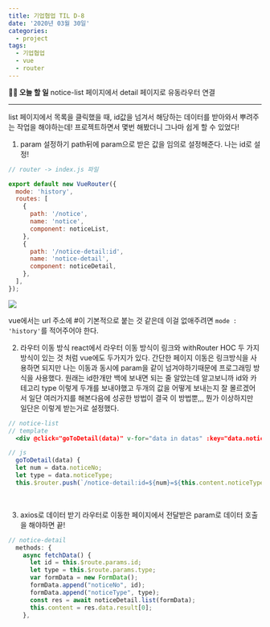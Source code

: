 ```yaml
---
title: 기업협업 TIL D-8
date: '2020년 03월 30일'
categories:
  - project
tags:
  - 기업협업
  - vue
  - router
---
```


**✍🏻 오늘 할 일**
notice-list 페이지에서 detail 페이지로 유동라우터 연결

---

list 페이지에서 목록을 클릭했을 때, id값을 넘겨서 해당하는 데이터를 받아와서 뿌려주는 작업을 해야하는데! 프로젝트하면서 몇번 해봤더니 그나마 쉽게 할 수 있었다!

1. param 설정하기
   path뒤에 param으로 받은 값을 임의로 설정해준다. 나는 id로 설정!

```jsx
// router -> index.js 파일

export default new VueRouter({
  mode: 'history',
  routes: [
    {
      path: '/notice',
      name: 'notice',
      component: noticeList,
    },
    {
      path: '/notice-detail:id',
      name: 'notice-detail',
      component: noticeDetail,
    },
  ],
});
```

![](https://images.velog.io/images/ppl8709/post/029e38b7-31ef-4156-a39a-d6aa7ce9331e/image.png)

vue에서는 url 주소에 #이 기본적으로 붙는 것 같은데 이걸 없애주려면 `mode : 'history'`를 적어주어야 한다.

2. 라우터 이동 방식
   react에서 라우터 이동 방식이 링크와 withRouter HOC 두 가지 방식이 있는 것 처럼 vue에도 두가지가 있다. 간단한 페이지 이동은 링크방식을 사용하면 되지만 나는 이동과 동시에 param을 같이 넘겨야하기때문에 프로그래밍 방식을 사용했다.
   원래는 id한개만 백에 보내면 되는 줄 알았는데 알고보니까 id와 카테고리 type 이렇게 두개를 보내야했고 두개의 값을 어떻게 보내는지 잘 몰르겠어서 일단 여러가지를 해본다음에 성공한 방법이 결국 이 방법뿐,,, 뭔가 이상하지만 일단은 이렇게 받는거로 설정했다.

```jsx
// notice-list
// template
  <div @click="goToDetail(data)" v-for="data in datas" :key="data.noticeNo" class="detail"> </div>

// js
  goToDetail(data) {
  let num = data.noticeNo;
  let type = data.noticeType;
  this.$router.push(`/notice-detail:id=${num}=${this.content.noticeType}`); }
```

<br />

3. axios로 데이터 받기
   라우터로 이동한 페이지에서 전달받은 param로 데이터 호출을 해야하면 끝!

```jsx
// notice-detail
  methods: {
    async fetchData() {
      let id = this.$route.params.id;
      let type = this.$route.params.type;
      var formData = new FormData();
      formData.append("noticeNo", id);
      formData.append("noticeType", type);
      const res = await noticeDetail.list(formData);
      this.content = res.data.result[0];
    },
```
